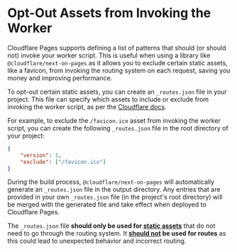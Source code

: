 # Opt-Out Assets from Invoking the Worker

Cloudflare Pages supports defining a list of patterns that should (or should not) invoke your worker script. This is useful when using a library like `@cloudflare/next-on-pages` as it allows you to exclude certain static assets, like a favicon, from invoking the routing system on each request, saving you money and improving performance.

To opt-out certain static assets, you can create an `_routes.json` file in your project. This file can specify which assets to include or exclude from invoking the worker script, as per the [Cloudflare docs](https://developers.cloudflare.com/pages/platform/functions/routing/#create-a-_routesjson-file).

For example, to exclude the `/favicon.ico` asset from invoking the worker script, you can create the following `_routes.json` file in the root directory of your project:

```json
{
	"version": 1,
	"exclude": ["/favicon.ico"]
}
```

During the build process, `@cloudflare/next-on-pages` will automatically generate an `_routes.json` file in the output directory. Any entries that are provided in your own `_routes.json` file (in the project's root directory) will be merged with the generated file and take effect when deployed to Cloudflare Pages.

The `_routes.json` file **should only be used for <u>static assets</u>** that do not need to go through the routing system. It **<u>should not</u> be used for routes** as this could lead to unexpected behavior and incorrect routing.

